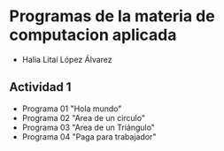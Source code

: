 #  Programas de la materia de computacion aplicada

- Halia Litaí López Álvarez

## Actividad 1
- Programa 01 "Hola mundo"
- Programa 02 "Area de un circulo"
- Programa 03 "Area de un Triángulo"
- Programa 04 "Paga para trabajador"